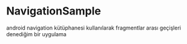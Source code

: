 # NavigationSample

android navigation kütüphanesi kullanılarak fragmentlar arası geçişleri denediğim bir uygulama
